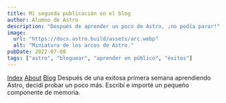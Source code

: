 ```yaml
---
title: Mi segunda publicación en el blog
author: Alumno de Astro
description: "Después de aprender un poco de Astro, ¡no podía parar!"
image:
  url: "https://docs.astro.build/assets/arc.webp"
  alt: "Miniatura de los arcos de Astro."
pubDate: 2022-07-08
tags: ["astro", "bloguear", "aprender en público", "éxitos"]
---
```


<a href="/">Index</a>
<a href="/about/">About</a>
<a href="/blog/">Blog</a>
Después de una exitosa primera semana aprendiendo Astro, decidí probar un poco más. Escribí e importé un pequeño componente de memoria.
